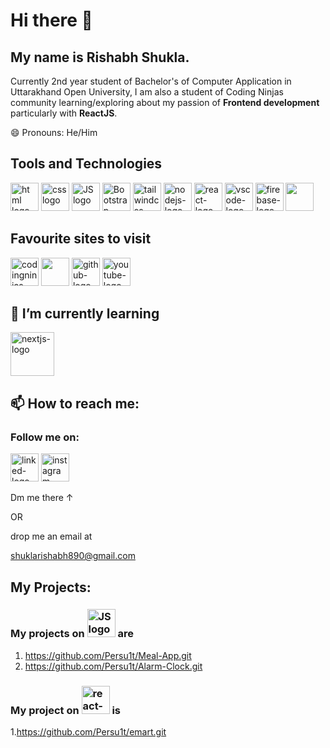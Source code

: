 # Hi there 👋 
## My name is Rishabh Shukla.
Currently 2nd year student of Bachelor's of Computer Application in Uttarakhand Open University, I am also a student of Coding Ninjas community learning/exploring about my passion of **Frontend development** particularly with **ReactJS**.

😄 Pronouns: He/Him

## Tools and Technologies
<a href="https://developer.mozilla.org/en-US/docs/Web/HTML"><img src="https://upload.wikimedia.org/wikipedia/commons/thumb/6/61/HTML5_logo_and_wordmark.svg/2048px-HTML5_logo_and_wordmark.svg.png" alt="html logo" height=45></a>
<a href="https://developer.mozilla.org/en-US/docs/Web/CSS"><img src="https://w7.pngwing.com/pngs/696/424/png-transparent-logo-css-css3-thumbnail.png" alt="css logo" height=45></a>
<a href="https://developer.mozilla.org/en-US/docs/Web/JavaScript"><img src="https://upload.wikimedia.org/wikipedia/commons/thumb/6/6a/JavaScript-logo.png/800px-JavaScript-logo.png" alt="JS logo" height=45></a>
<a href="https://getbootstrap.com/docs/5.3/getting-started/introduction/"><img src="https://upload.wikimedia.org/wikipedia/commons/thumb/b/b2/Bootstrap_logo.svg/2560px-Bootstrap_logo.svg.png" alt="Bootstrap-logo" height="45"></a>
<a href="https://tailwindcss.com/docs/installation"><img src="https://cdn.icon-icons.com/icons2/2699/PNG/512/tailwindcss_logo_icon_170649.png" alt="tailwindcss-logo" height="45"></a>
<a href="https://nodejs.org/en"><img src="https://encrypted-tbn0.gstatic.com/images?q=tbn:ANd9GcTjd5_V5WfFBxVeM942HoEq9-05dg3EZunG7YM-fLlFiw&s" alt="nodejs-logo" height="45"></a>
<a href="https://react.dev/learn"><img src="https://logowik.com/content/uploads/images/react7473.logowik.com.webp" alt="react-logo" height="45"></a>
<a href="https://code.visualstudio.com/"><img src="https://upload.wikimedia.org/wikipedia/commons/thumb/9/9a/Visual_Studio_Code_1.35_icon.svg/2048px-Visual_Studio_Code_1.35_icon.svg.png" alt="vscode-logo" height="45"></a>
<a href="https://firebase.google.com/docs"><img src="https://upload.wikimedia.org/wikipedia/commons/b/bd/Firebase_Logo.png" alt="firebase-logo" height="45"></a>
<a href="https://www.netlify.com/"><img src="https://upload.wikimedia.org/wikipedia/commons/thumb/9/97/Netlify_logo_%282%29.svg/1200px-Netlify_logo_%282%29.svg.png" alt="" height="45"></a>

## Favourite sites to visit
<a href="https://www.codingninjas.com/"><img src="https://www.codingninjas.com/assets-landing/images/CNLOGO.svg" alt="codingninjas-logo" height="45"></a>
<a href="https://stackoverflow.com/"><img src="https://upload.wikimedia.org/wikipedia/commons/thumb/e/ef/Stack_Overflow_icon.svg/768px-Stack_Overflow_icon.svg.png" alt="" height="45"></a>
<a href="https://github.com/"><img src="https://github.githubassets.com/images/modules/logos_page/GitHub-Mark.png" alt="github-logo" height="45"></a>
<a href="https://www.youtube.com/"><img src="https://upload.wikimedia.org/wikipedia/commons/e/ef/Youtube_logo.png" alt="youtube-logo" height="45"></a>

## 🌱 I’m currently learning
<a href="https://nextjs.org/docs"><img src="https://miro.medium.com/v2/resize:fit:1000/1*YPETs_O_io9ZEM1Ew55sIQ.jpeg" alt="nextjs-logo" height="70"></a>

## 📫 How to reach me:
### Follow me on:
<a href="https://www.linkedin.com/in/rishabh-shukla-472417230/"><img src="https://upload.wikimedia.org/wikipedia/commons/thumb/c/ca/LinkedIn_logo_initials.png/640px-LinkedIn_logo_initials.png" alt="linked-logo" height="45"></a>
<a href="https://www.instagram.com/shukla_rishabh_/"><img src="https://upload.wikimedia.org/wikipedia/commons/thumb/5/58/Instagram-Icon.png/769px-Instagram-Icon.png" alt="instagram-logo" height="45"></a>

Dm me there ↑

OR

drop me an email at
 
shuklarishabh890@gmail.com

## My Projects:
### My projects on <img src="https://upload.wikimedia.org/wikipedia/commons/thumb/6/6a/JavaScript-logo.png/800px-JavaScript-logo.png" alt="JS logo" height=45> are
1. https://github.com/Persu1t/Meal-App.git
2. https://github.com/Persu1t/Alarm-Clock.git

### My project on <img src="https://logowik.com/content/uploads/images/react7473.logowik.com.webp" alt="react-logo" height="45"> is
1.https://github.com/Persu1t/emart.git
<!--
**Persu1t/Persu1t** is a ✨ _special_ ✨ repository because its `README.md` (this file) appears on your GitHub profile.

Here are some ideas to get you started:

- 🔭 I’m currently working on ...
- 🌱 I’m currently learning ...
- 👯 I’m looking to collaborate on ...
- 🤔 I’m looking for help with ...
- 💬 Ask me about ...
- ⚡ Fun fact: ...
-->
